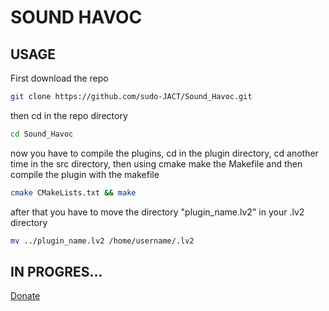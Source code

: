 # SOUND HAVOC

## USAGE

First download the repo

```bash
git clone https://github.com/sudo-JACT/Sound_Havoc.git
```

then cd in the repo directory

```bash
cd Sound_Havoc
```

now you have to compile the plugins, cd in the plugin directory, cd another time in the src directory, then using cmake make the Makefile and then compile the plugin with the makefile

```bash
cmake CMakeLists.txt && make
```

after that you have to move the directory "plugin_name.lv2" in your .lv2 directory

```bash
mv ../plugin_name.lv2 /home/username/.lv2
```



## IN PROGRES...

[Donate](https://ko-fi.com/writhing_misery)
